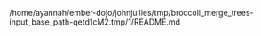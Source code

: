 /home/ayannah/ember-dojo/johnjullies/tmp/broccoli_merge_trees-input_base_path-qetd1cM2.tmp/1/README.md
